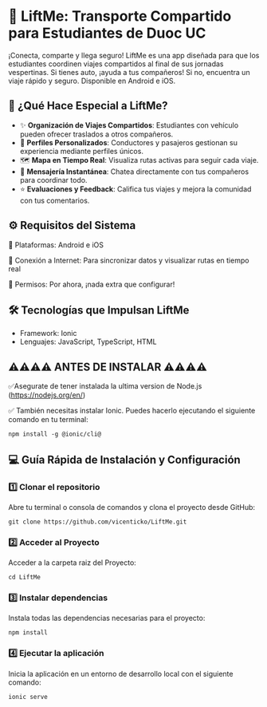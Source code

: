 # 🚀 **LiftMe**: Transporte Compartido para Estudiantes de Duoc UC
¡Conecta, comparte y llega seguro! LiftMe es una app diseñada para que los estudiantes coordinen viajes compartidos al final de sus jornadas vespertinas. Si tienes auto, ¡ayuda a tus compañeros! Si no, encuentra un viaje rápido y seguro. Disponible en Android e iOS.

## 🎯 ¿Qué Hace Especial a LiftMe?
- ✨ **Organización de Viajes Compartidos**: Estudiantes con vehículo pueden ofrecer traslados a otros compañeros.
- 👥 **Perfiles Personalizados**: Conductores y pasajeros gestionan su experiencia mediante perfiles únicos.
- 🗺️ **Mapa en Tiempo Real**: Visualiza rutas activas para seguir cada viaje.
- 💬 **Mensajería Instantánea**: Chatea directamente con tus compañeros para coordinar todo.
- ⭐ **Evaluaciones y Feedback**: Califica tus viajes y mejora la comunidad con tus comentarios.

## ⚙️ **Requisitos del Sistema**
🔸 Plataformas: Android e iOS

🔸 Conexión a Internet: Para sincronizar datos y visualizar rutas en tiempo real

🔸 Permisos: Por ahora, ¡nada extra que configurar!

## 🛠️ Tecnologías que Impulsan LiftMe
- Framework: Ionic
- Lenguajes: JavaScript, TypeScript, HTML
  
## ⚠⚠⚠⚠ ANTES DE INSTALAR ⚠⚠⚠⚠
✅Asegurate de tener instalada la ultima version de Node.js (https://nodejs.org/en/)

✅ También necesitas instalar Ionic. Puedes hacerlo ejecutando el siguiente comando en tu terminal:
    
    npm install -g @ionic/cli@
    
## 💻 Guía Rápida de Instalación y Configuración

### 1️⃣ Clonar el repositorio
Abre tu terminal o consola de comandos y clona el proyecto desde GitHub:

    git clone https://github.com/vicenticko/LiftMe.git

### 2️⃣ Acceder al Proyecto
Acceder a la carpeta raiz del Proyecto:

    cd LiftMe

### 3️⃣ Instalar dependencias
Instala todas las dependencias necesarias para el proyecto:

    npm install

### 4️⃣ Ejecutar la aplicación
Inicia la aplicación en un entorno de desarrollo local con el siguiente comando:

    ionic serve
